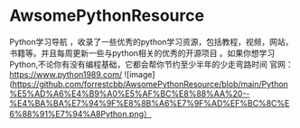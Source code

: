 # AwsomePythonResource
Python学习导航 ，收录了一些优秀的python学习资源，包括教程，视频，网站，书籍等。并且每周更新一些与python相关的优秀的开源项目 。如果你想学习Python,不论你有没有编程基础，它都会帮你节约至少半年的少走弯路时间
官网： https://www.python1989.com/
![image](https://github.com/forrestcbb/AwsomePythonResource/blob/main/Python%E5%AD%A6%E4%B9%A0%E5%AF%BC%E8%88%AA%20--%E4%BA%BA%E7%94%9F%E8%8B%A6%E7%9F%AD%EF%BC%8C%E6%88%91%E7%94%A8Python.png） 
 
